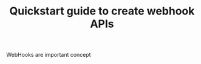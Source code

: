 ﻿---
title: "Quickstart guide to create webhook APIs"
toc: true
tag: developers
category: "API Management"
---
WebHooks are important concept